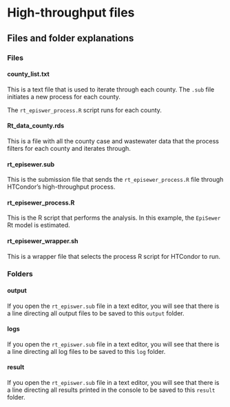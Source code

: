 High-throughput files
================

## Files and folder explanations

### Files

#### county_list.txt

This is a text file that is used to iterate through each county. The
`.sub` file initiates a new process for each county.

The `rt_episwer_process.R` script runs for each county.

#### Rt_data_county.rds

This is a file with all the county case and wastewater data that the
process filters for each county and iterates through.

#### rt_episewer.sub

This is the submission file that sends the `rt_episewer_process.R` file
through HTCondor’s high-throughput process.

#### rt_episewer_process.R

This is the R script that performs the analysis. In this example, the
`EpiSewer` Rt model is estimated.

#### rt_episewer_wrapper.sh

This is a wrapper file that selects the process R script for HTCondor to
run.

### Folders

#### output

If you open the `rt_episwer.sub` file in a text editor, you will see
that there is a line directing all output files to be saved to this
`output` folder.

#### logs

If you open the `rt_episwer.sub` file in a text editor, you will see
that there is a line directing all log files to be saved to this `log`
folder.

#### result

If you open the `rt_episwer.sub` file in a text editor, you will see
that there is a line directing all results printed in the console to be
saved to this `result` folder.
